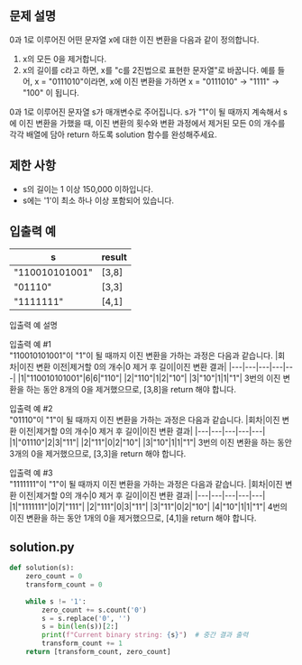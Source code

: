 ## 문제 설명
0과 1로 이루어진 어떤 문자열 x에 대한 이진 변환을 다음과 같이 정의합니다.

1. x의 모든 0을 제거합니다.
2. x의 길이를 c라고 하면, x를 "c를 2진법으로 표현한 문자열"로 바꿉니다.
예를 들어, x = "0111010"이라면, x에 이진 변환을 가하면 x = "0111010" -> "1111" -> "100" 이 됩니다.

0과 1로 이루어진 문자열 s가 매개변수로 주어집니다. s가 "1"이 될 때까지 계속해서 s에 이진 변환을 가했을 때, 이진 변환의 횟수와 변환 과정에서 제거된 모든 0의 개수를 각각 배열에 담아 return 하도록 solution 함수를 완성해주세요.

## 제한 사항
- s의 길이는 1 이상 150,000 이하입니다.
- s에는 '1'이 최소 하나 이상 포함되어 있습니다.

## 입출력 예
|s|result|
|------|---|
|"110010101001"|[3,8]|
|"01110"|[3,3]|
|"1111111"|[4,1]|


입출력 예 설명 <br>

입출력 예 #1 <br>
"110010101001"이 "1"이 될 때까지 이진 변환을 가하는 과정은 다음과 같습니다.
|회차|이진 변환 이전|제거할 0의 개수|0 제거 후 길이|이진 변환 결과|
|---|---|---|---|---|
|1|"110010101001"|6|6|"110"|
|2|"110"|1|2|"10"|
|3|"10"|1|1|"1"|
3번의 이진 변환을 하는 동안 8개의 0을 제거했으므로, [3,8]을 return 해야 합니다.

입출력 예 #2 <br>
"01110"이 "1"이 될 때까지 이진 변환을 가하는 과정은 다음과 같습니다.
|회차|이진 변환 이전|제거할 0의 개수|0 제거 후 길이|이진 변환 결과|
|---|---|---|---|---|
|1|"01110"|2|3|"11"|
|2|"11"|0|2|"10"|
|3|"10"|1|1|"1"|
3번의 이진 변환을 하는 동안 3개의 0을 제거했으므로, [3,3]을 return 해야 합니다.

입출력 예 #3 <br>
"1111111"이 "1"이 될 때까지 이진 변환을 가하는 과정은 다음과 같습니다.
|회차|이진 변환 이전|제거할 0의 개수|0 제거 후 길이|이진 변환 결과|
|---|---|---|---|---|
|1|"1111111"|0|7|"111"|
|2|"111"|0|3|"11"|
|3|"11"|0|2|"10"|
|4|"10"|1|1|"1"|
4번의 이진 변환을 하는 동안 1개의 0을 제거했으므로, [4,1]을 return 해야 합니다.

## solution.py
``` python
def solution(s):
    zero_count = 0
    transform_count = 0
    
    while s != '1':
        zero_count += s.count('0')
        s = s.replace('0', '')
        s = bin(len(s))[2:]
        print(f"Current binary string: {s}")  # 중간 결과 출력
        transform_count += 1
    return [transform_count, zero_count]
```
